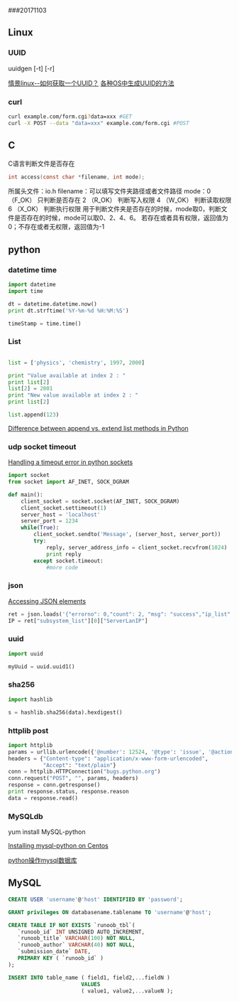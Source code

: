 ###20171103

## Linux

### UUID

uuidgen [-t] [-r]

[情景linux--如何获取一个UUID？](http://blog.csdn.net/signjing/article/details/69358110)
[各种OS中生成UUID的方法](http://linfan.info/blog/2012/04/20/uuid/)

###  curl

```sh
curl example.com/form.cgi?data=xxx #GET
curl -X POST --data "data=xxx" example.com/form.cgi #POST

```
## C

C语言判断文件是否存在

```C
int access(const char *filename, int mode);
```

所属头文件：io.h
filename：可以填写文件夹路径或者文件路径
mode：0 （F_OK） 只判断是否存在
      2 （R_OK） 判断写入权限
      4 （W_OK） 判断读取权限
      6 （X_OK） 判断执行权限
用于判断文件夹是否存在的时候，mode取0，判断文件是否存在的时候，mode可以取0、2、4、6。 若存在或者具有权限，返回值为0；不存在或者无权限，返回值为-1

## python

### datetime time

```python
import datetime
import time

dt = datetime.datetime.now()
print dt.strftime('%Y-%m-%d %H:%M:%S')

timeStamp = time.time()
```

### List
```python

list = ['physics', 'chemistry', 1997, 2000]

print "Value available at index 2 : "
print list[2]
list[2] = 2001
print "New value available at index 2 : "
print list[2]

list.append(123)
```
[Difference between append vs. extend list methods in Python](https://stackoverflow.com/questions/252703/difference-between-append-vs-extend-list-methods-in-python)

### udp socket timeout

[Handling a timeout error in python sockets](https://stackoverflow.com/questions/11865685/handling-a-timeout-error-in-python-sockets)

```python
import socket
from socket import AF_INET, SOCK_DGRAM

def main():
    client_socket = socket.socket(AF_INET, SOCK_DGRAM)
    client_socket.settimeout(1)
    server_host = 'localhost'
    server_port = 1234
    while(True):
        client_socket.sendto('Message', (server_host, server_port))
        try:
            reply, server_address_info = client_socket.recvfrom(1024)
            print reply
        except socket.timeout:
            #more code
```

### json

[Accessing JSON elements](https://stackoverflow.com/questions/16129652/accessing-json-elements)

```python
ret = json.loads('{"errorno": 0,"count": 2,	"msg": "success","ip_list": [{"ServerId": 123,"ServerLanIP": "10.224.132.176","ServerOSName": "linux"},{"ServerId": 456,		"ServerLanIP": "10.224.131.75",	"ServerOSName": "linux"	}]}')
IP = ret["subsystem_list"][0]["ServerLanIP"]
```

### uuid

```python
import uuid

myUuid = uuid.uuid1()
```

### sha256

```python
import hashlib

s = hashlib.sha256(data).hexdigest()
```

### httplib post

```python
import httplib
params = urllib.urlencode({'@number': 12524, '@type': 'issue', '@action': 'show'})
headers = {"Content-type": "application/x-www-form-urlencoded",
           "Accept": "text/plain"}
conn = httplib.HTTPConnection("bugs.python.org")
conn.request("POST", "", params, headers)
response = conn.getresponse()
print response.status, response.reason
data = response.read()
```

### MySQLdb

yum install MySQL-python

[Installing mysql-python on Centos](https://stackoverflow.com/questions/4380931/installing-mysql-python-on-centos)

[python操作mysql数据库](http://www.runoob.com/python/python-mysql.html)

### 

## MySQL

```sql
CREATE USER 'username'@'host' IDENTIFIED BY 'password';

GRANT privileges ON databasename.tablename TO 'username'@'host';

CREATE TABLE IF NOT EXISTS `runoob_tbl`(
   `runoob_id` INT UNSIGNED AUTO_INCREMENT,
   `runoob_title` VARCHAR(100) NOT NULL,
   `runoob_author` VARCHAR(40) NOT NULL,
   `submission_date` DATE,
   PRIMARY KEY ( `runoob_id` )
);

INSERT INTO table_name ( field1, field2,...fieldN )
                       VALUES
                       ( value1, value2,...valueN );

```

